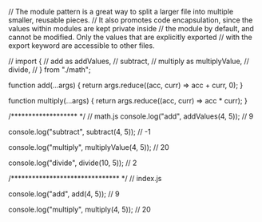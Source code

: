 // The module pattern is a great way to split a larger file into multiple smaller, reusable pieces.
// It also promotes code encapsulation, since the values within modules are kept private inside
// the module by default, and cannot be modified. Only the values that are explicitly exported
// with the export keyword are accessible to other files.

// import {
//   add as addValues,
//   subtract,
//   multiply as multiplyValue,
//   divide,
// } from "./math";

function add(...args) {
  return args.reduce((acc, curr) => acc + curr, 0);
}

function multiply(...args) {
  return args.reduce((acc, curr) => acc * curr);
}

/******************* */ // math.js
console.log("add", addValues(4, 5)); // 9

console.log("subtract", subtract(4, 5)); // -1

console.log("multiply", multiplyValue(4, 5)); // 20

console.log("divide", divide(10, 5)); // 2

/******************************* */ // index.js

console.log("add", add(4, 5)); // 9

console.log("multiply", multiply(4, 5)); // 20
